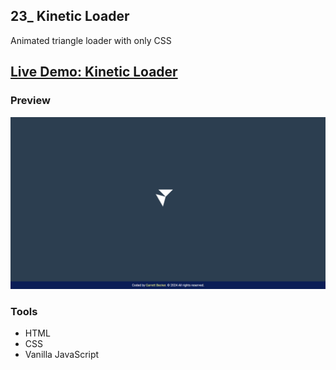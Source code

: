 ## 23_ Kinetic Loader

Animated triangle loader with only CSS

## [Live Demo: Kinetic Loader](https://23-kinetic-loader-gdbecker.replit.app/)

### Preview

!["HomePage"](./HomePage.png)

### Tools
- HTML
- CSS
- Vanilla JavaScript